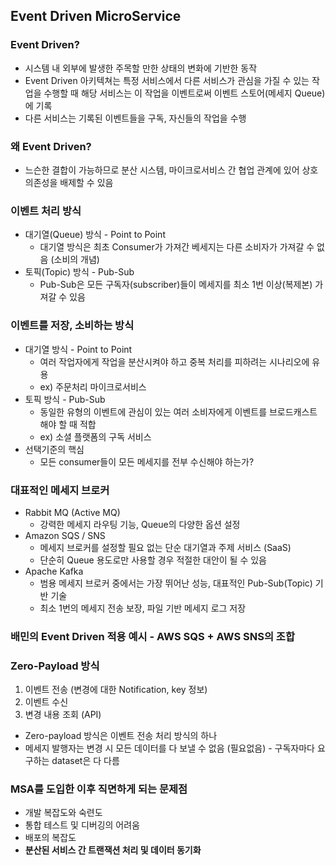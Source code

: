 ## Event Driven MicroService
### Event Driven?
* 시스템 내 외부에 발생한 주목할 만한 상태의 변화에 기반한 동작
* Event Driven 아키텍쳐는 특정 서비스에서 다른 서비스가 관심을 가질 수 있는 작업을 수행할 때 해당 서비스는 이 작업을 이벤트로써 이벤트 스토어(메세지 Queue)에 기록
* 다른 서비스는 기록된 이벤트들을 구독, 자신들의 작업을 수행

### 왜 Event Driven?
* 느슨한 결합이 가능하므로 분산 시스템, 마이크로서비스 간 협업 관계에 있어 상호 의존성을 배제할 수 있음

### 이벤트 처리 방식
* 대기열(Queue) 방식 - Point to Point
  * 대기열 방식은 최초 Consumer가 가져간 베세지는 다른 소비자가 가져갈 수 없음 (소비의 개념)
* 토픽(Topic) 방식 - Pub-Sub
  * Pub-Sub은 모든 구독자(subscriber)들이 메세지를 최소 1번 이상(복제본) 가져갈 수 있음
 
### 이벤트를 저장, 소비하는 방식
* 대기열 방식 - Point to Point
  * 여러 작업자에게 작업을 분산시켜야 하고 중복 처리를 피하려는 시나리오에 유용
  * ex) 주문처리 마이크로서비스
* 토픽 방식 - Pub-Sub
  * 동일한 유형의 이벤트에 관심이 있는 여러 소비자에게 이벤트를 브로드캐스트해야 할 때 적합
  * ex) 소셜 플랫폼의 구독 서비스
* 선택기준의 핵심
  * 모든 consumer들이 모든 메세지를 전부 수신해야 하는가?

### 대표적인 메세지 브로커
* Rabbit MQ (Active MQ)
  * 강력한 메세지 라우팅 기능, Queue의 다양한 옵션 설정
* Amazon SQS / SNS
  * 메세지 브로커를 설정할 필요 없는 단순 대기열과 주제 서비스 (SaaS)
  * 단순히 Queue 용도로만 사용할 경우 적절한 대안이 될 수 있음
* Apache Kafka
  * 범용 메세지 브로커 중에서는 가장 뛰어난 성능, 대표적인 Pub-Sub(Topic) 기반 기술
  * 최소 1번의 메세지 전송 보장, 파일 기반 메세지 로그 저장
 
### 배민의 Event Driven 적용 예시 - AWS SQS + AWS SNS의 조합

### Zero-Payload 방식
1. 이벤트 전송 (변경에 대한 Notification, key 정보)
2. 이벤트 수신
3. 변경 내용 조회 (API)
* Zero-payload 방식은 이벤트 전송 처리 방식의 하나
* 메세지 발행자는 변경 시 모든 데이터를 다 보낼 수 없음 (필요없음) - 구독자마다 요구하는 dataset은 다 다름

### MSA를 도입한 이후 직면하게 되는 문제점
* 개발 복잡도와 숙련도
* 통합 테스트 및 디버깅의 어려움
* 배포의 복잡도
* **분산된 서비스 간 트랜잭션 처리 및 데이터 동기화**

